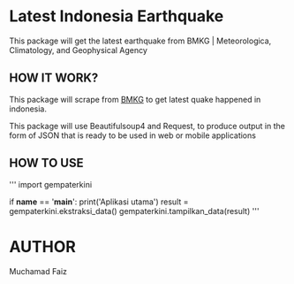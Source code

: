 # Latest Indonesia Earthquake
This package will get the latest earthquake from BMKG | Meteorologica, Climatology, and Geophysical Agency
## HOW IT WORK?
This package will scrape from [BMKG](https://www.bmkg.go.id) to get latest quake happened in indonesia. 

This package will use Beautifulsoup4 and Request, to produce output in the form of JSON that is ready to be used in web or mobile applications

## HOW TO USE
'''
import gempaterkini

if __name__ == '__main__':
    print('Aplikasi utama')
    result = gempaterkini.ekstraksi_data()
    gempaterkini.tampilkan_data(result)
'''



# AUTHOR
Muchamad Faiz

